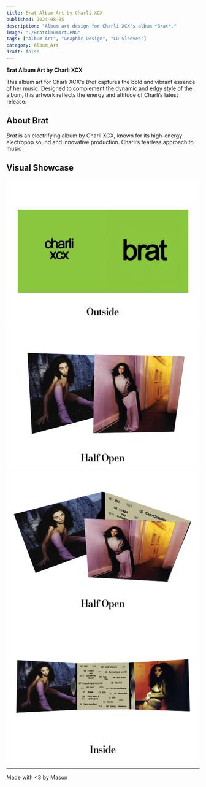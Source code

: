 ```yaml
---
title: Brat Album Art by Charli XCX  
published: 2024-08-05  
description: "Album art design for Charli XCX's album *Brat*."  
image: "./BratAlbumArt.PNG"  
tags: ["Album Art", "Graphic Design", "CD Sleeves"]  
category: Album_Art  
draft: false
---
```


**Brat Album Art by Charli XCX**

This album art for Charli XCX's *Brat* captures the bold and vibrant essence of her music. Designed to complement the dynamic and edgy style of the album, this artwork reflects the energy and attitude of Charli’s latest release.

## About Brat

*Brat* is an electrifying album by Charli XCX, known for its high-energy electropop sound and innovative production. Charli’s fearless approach to music

## Visual Showcase

![Outside](https://github.com/11ason/Sitefiles/blob/main/brat-cd-sleeve-outside-cover-preview.PNG?raw=true)
![Half Open Front](https://github.com/11ason/Sitefiles/blob/main/brat-cd-sleeve-half-open-front-cover-preview.PNG?raw=true)
![Half Open Top](https://github.com/11ason/Sitefiles/blob/main/brat-cd-sleeve-half-open-top-cover-preview.PNG?raw=true)
![Inside](https://github.com/11ason/Sitefiles/blob/main/brat-cd-sleeve-inside-cover-preview.PNG?raw=true)

---

Made with <3 by Mason
